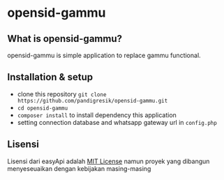 # opensid-gammu

## What is opensid-gammu?

opensid-gammu is simple application to replace gammu functional.

## Installation & setup

- clone this repository `git clone https://github.com/pandigresik/opensid-gammu.git`
- `cd opensid-gammu`
- `composer install` to install dependency this application
- setting connection database and whatsapp gateway url in `config.php`

## Lisensi

Lisensi dari easyApi adalah [MIT License](LICENSE) namun proyek yang dibangun menyeseuaikan dengan kebijakan masing-masing
